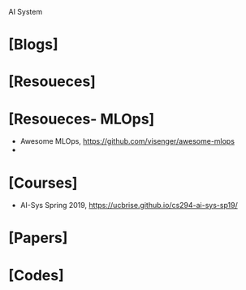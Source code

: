 AI System

# [Blogs]


# [Resoueces]

# [Resoueces- MLOps]
+ Awesome MLOps, https://github.com/visenger/awesome-mlops
+ 

# [Courses]
+ AI-Sys Spring 2019, https://ucbrise.github.io/cs294-ai-sys-sp19/


# [Papers]


# [Codes]
